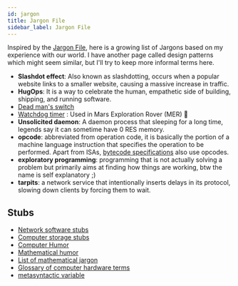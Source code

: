 ```yaml
---
id: jargon
title: Jargon File
sidebar_label: Jargon File
---
```


Inspired by the [Jargon File](https://en.wikipedia.org/wiki/Jargon_File), here is a growing list of Jargons based on my experience with our world. I have another page called design patterns which might seem similar, but I'll try to keep more informal terms here.

- **Slashdot effect**: Also known as slashdotting, occurs when a popular website links to a smaller website, causing a massive increase in traffic.
- **HugOps**: It is a way to celebrate the human, empathetic side of building, shipping, and running software.
- [Dead man's switch](https://en.wikipedia.org/wiki/Dead_man%27s_switch)
- [Watchdog timer](https://en.wikipedia.org/wiki/Watchdog_timer) : Used in Mars Exploration Rover (MER) 🚀
- **Unsolicited daemon**: A daemon process that sleeping for a long time, legends say it can sometime have 0 RES memory.
- **opcode**: abbreviated from operation code, it is basically the portion of a machine language instruction that specifies the operation to be performed. Apart from ISAs, [bytecode specifications](/docs/notes/study/os/elf) also use opcodes.
- **exploratory programming**: programming that is not actually solving a problem but primarily aims at finding how things are working, btw the name is self explanatory ;)
- **tarpits**: a network service that intentionally inserts delays in its protocol, slowing down clients by forcing them to wait.

## Stubs

- [Network software stubs](https://en.wikipedia.org/wiki/Category:Network_software_stubs)
- [Computer storage stubs](https://en.wikipedia.org/wiki/Category:Computer_storage_stubs)
- [Computer Humor](https://en.wikipedia.org/wiki/Category:Computer_humor)
- [Mathematical humor](https://en.wikipedia.org/wiki/Category:Mathematical_humor)
- [List of mathematical jargon](https://en.wikipedia.org/wiki/List_of_mathematical_jargon)
- [Glossary of computer hardware terms](https://en.wikipedia.org/wiki/Glossary_of_computer_hardware_terms)
- [metasyntactic variable](http://www.catb.org/jargon/html/M/metasyntactic-variable.html)

